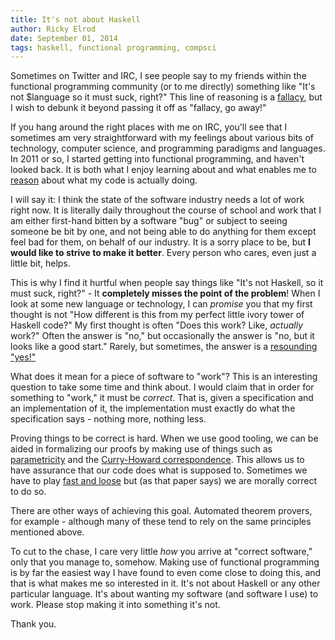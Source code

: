 ```yaml
---
title: It's not about Haskell
author: Ricky Elrod
date: September 01, 2014
tags: haskell, functional programming, compsci
---
```


Sometimes on Twitter and IRC, I see people say to my friends within the
functional programming community (or to me directly) something like "It's not
$language so it must suck, right?" This line of reasoning is a
[fallacy](https://yourlogicalfallacyis.com/strawman), but I wish to debunk it
beyond passing it off as "fallacy, go away!"

If you hang around the right places with me on IRC, you'll see that I sometimes
am very straightforward with my feelings about various bits of technology,
computer science, and programming paradigms and languages. In 2011 or so, I
started getting into functional programming, and haven't looked back. It is
both what I enjoy learning about and what enables me to
[reason](http://www.haskellforall.com/2013/12/equational-reasoning.html) about
what my code is actually doing.

I will say it: I think the state of the software industry needs a lot of work
right now. It is literally daily throughout the course of school and work that
I am either first-hand bitten by a software "bug" or subject to seeing someone
be bit by one, and not being able to do anything for them except feel bad for
them, on behalf of our industry. It is a sorry place to be, but **I would like
to strive to make it better**. Every person who cares, even just a little bit,
helps.

This is why I find it hurtful when people say things like "It's not Haskell, so
it must suck, right?" - It **completely misses the point of the problem**! When
I look at some new language or technology, I can *promise* you that my first
thought is not "How different is this from my perfect little ivory tower of
Haskell code?" My first thought is often "Does this work? Like, *actually*
work?" Often the answer is "no," but occasionally the answer is "no, but it
looks like a good start." Rarely, but sometimes, the answer is a
[resounding](http://goto.ucsd.edu/quark/) ["yes!"](http://sel4.systems/)

What does it mean for a piece of software to "work"? This is an interesting
question to take some time and think about. I would claim that in order for
something to "work," it must be *correct*. That is, given a specification and
an implementation of it, the implementation must exactly do what the
specification says - nothing more, nothing less.

Proving things to be correct is hard. When we use good tooling, we can be aided
in formalizing our proofs by making use of things such as
[parametricity](https://dl.dropboxusercontent.com/u/7810909/talks/20140513/parametricity.pdf)
and the
[Curry-Howard correspondence](https://en.wikipedia.org/wiki/Curry-Howard). This
allows us to have assurance that our code does what is supposed to. Sometimes we
have to play
[fast and loose](http://www.cse.chalmers.se/~nad/publications/danielsson-et-al-popl2006.html)
but (as that paper says) we are morally correct to do so.

There are other ways of achieving this goal. Automated theorem provers, for
example - although many of these tend to rely on the same principles mentioned
above.

To cut to the chase, I care very little *how* you arrive at "correct software,"
only that you manage to, somehow. Making use of functional programming is by far
the easiest way I have found to even come close to doing this, and that is what
makes me so interested in it. It's not about Haskell or any other particular
language. It's about wanting my software (and software I use) to work. Please
stop making it into something it's not.

Thank you.
